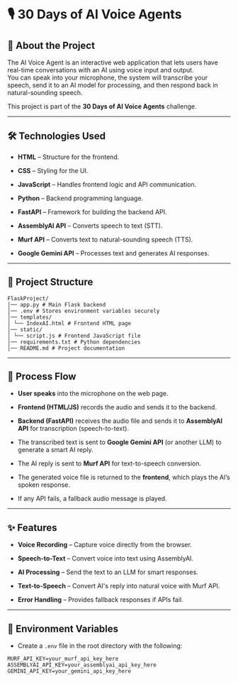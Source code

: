 # 🎙️ 30 Days of AI Voice Agents

## 📖 About the Project
The AI Voice Agent is an interactive web application that lets users have real-time conversations with an AI using voice input and output.  
You can speak into your microphone, the system will transcribe your speech, send it to an AI model for processing, and then respond back in natural-sounding speech.

This project is part of the **30 Days of AI Voice Agents** challenge.

---

## 🛠️ Technologies Used
- **HTML** – Structure for the frontend.

- **CSS** – Styling for the UI.

- **JavaScript** – Handles frontend logic and API communication.

- **Python** – Backend programming language.

- **FastAPI** – Framework for building the backend API.

- **AssemblyAI API** – Converts speech to text (STT).

- **Murf API** – Converts text to natural-sounding speech (TTS).

- **Google Gemini API** – Processes text and generates AI responses.

---

## 📂 Project Structure
```FlaskProject
FlaskProject/
│── app.py # Main Flask backend
│── .env # Stores environment variables securely
│── templates/
│ └── IndexAI.html # Frontend HTML page
│── static/
│ └── script.js # Frontend JavaScript file
│── requirements.txt # Python dependencies
│── README.md # Project documentation
``` 

---

## 🔄 Process Flow
- **User speaks** into the microphone on the web page.

- **Frontend (HTML/JS)** records the audio and sends it to the backend.

- **Backend (FastAPI)** receives the audio file and sends it to **AssemblyAI API** for transcription (speech-to-text).

- The transcribed text is sent to **Google Gemini API** (or another LLM) to generate a smart AI reply.

- The AI reply is sent to **Murf API** for text-to-speech conversion.

- The generated voice file is returned to the **frontend**, which plays the AI’s spoken response.

- If any API fails, a fallback audio message is played.

---

## ✨ Features
- **Voice Recording** – Capture voice directly from the browser.

- **Speech-to-Text** – Convert voice into text using AssemblyAI.

- **AI Processing** – Send the text to an LLM for smart responses.

- **Text-to-Speech** – Convert AI's reply into natural voice with Murf API.

- **Error Handling** – Provides fallback responses if APIs fail.

---

## 🔑 Environment Variables

- Create a `.env` file in the root directory with the following:

```env
MURF_API_KEY=your_murf_api_key_here
ASSEMBLYAI_API_KEY=your_assemblyai_api_key_here
GEMINI_API_KEY=your_gemini_api_key_here